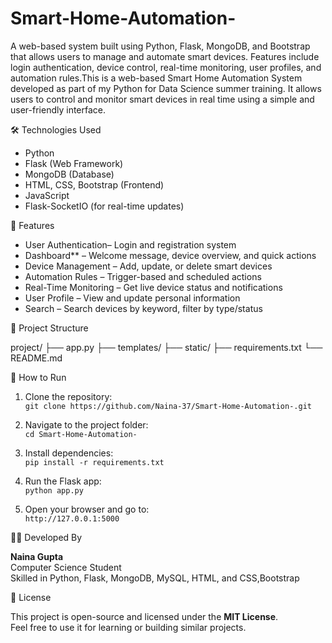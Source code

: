 # Smart-Home-Automation-
A web-based system built using Python, Flask, MongoDB, and Bootstrap that allows users to manage and automate smart devices. Features include login authentication, device control, real-time monitoring, user profiles, and automation rules.This is a web-based Smart Home Automation System developed as part of my Python for Data Science summer training. It allows users to control and monitor smart devices in real time using a simple and user-friendly interface.

🛠 Technologies Used

- Python  
- Flask (Web Framework)  
- MongoDB (Database)  
- HTML, CSS, Bootstrap (Frontend)  
- JavaScript  
- Flask-SocketIO (for real-time updates)

🚀 Features

- User Authentication– Login and registration system  
- Dashboard** – Welcome message, device overview, and quick actions  
- Device Management – Add, update, or delete smart devices  
- Automation Rules – Trigger-based and scheduled actions  
- Real-Time Monitoring – Get live device status and notifications  
- User Profile – View and update personal information  
- Search – Search devices by keyword, filter by type/status


📁 Project Structure

project/
├── app.py
├── templates/
├── static/
├── requirements.txt
└── README.md


🔧 How to Run

1. Clone the repository:  
   `git clone https://github.com/Naina-37/Smart-Home-Automation-.git`

2. Navigate to the project folder:  
   `cd Smart-Home-Automation-`

3. Install dependencies:  
   `pip install -r requirements.txt`

4. Run the Flask app:  
   `python app.py`

5. Open your browser and go to:  
   `http://127.0.0.1:5000`

👩‍💻 Developed By

**Naina Gupta**  
Computer Science Student  
Skilled in Python, Flask, MongoDB, MySQL, HTML, and CSS,Bootstrap

📜 License

This project is open-source and licensed under the **MIT License**.  
Feel free to use it for learning or building similar projects.
